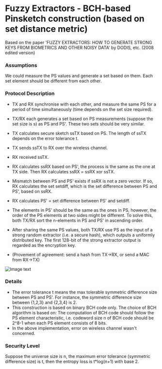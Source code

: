 # Fuzzy Extractors - BCH-based Pinsketch construction (based on set distance metric)

Based on the paper 'FUZZY EXTRACTORS: HOW TO GENERATE STRONG KEYS FROM BIOMETRICS AND OTHER NOISY DATA' by DODIS, etc. (2008 edited version)

### Assumptions
We could measure the PS values and generate a set based on them. Each set element should be different from each other.

### Protocol Description

- TX and RX synchronise with each other, and measure the same PS for a period of time simultaneously (time depends on the set size required).
- TX/RX each generates a set based on PS measurements (suppose the set size is s) as PS and PS'. These two sets should be very similar.
- TX calculates secure sketch ssTX based on PS. The length of ssTX depends on the error tolerance t.
- TX sends ssTX to RX over the wireless channel.
- RX received ssTX. 
- RX calculates ssRX based on PS', the process is the same as the one at TX side. Then RX calculates ssRX = ssRX xor ssTX.
- Mismatch between PS and PS' exists if ssRX is not a zero vector. If so, RX calculates the set setdiff, which is the set difference between PS and PS', based on ssRX.
- RX calculates PS' = set difference between PS' and setdiff. 
- The elements in PS' should be the same as the ones in PS, however, the order of the PS elements at two sides might be different. To solve this, both TX/RX sort the n-elements in PS and PS' in ascending order.
- After sharing the same PS values, both TX/RX use PS as the input of a strong random extractor (i.e. a secure hash), which outputs a uniformly distributed key. The first 128-bit of the strong extractor output is regarded as the encryption key.


- (Provement of agreement: send a hash from TX->RX, or send a MAC from RX->TX)

![Image text](https://github.com/MrZMN/Implementation-of-PS-based-key-distribution-methods/blob/master/images/BCH-based%20Pinsketch%20.png)

### Details

- The error tolerance t means the max tolerable symmetric difference size between PS and PS'. For instance, the symmetric difference size between {1,2,3} and {2,3,4} is 2.
- This construction is based on binary BCH code only. The choice of BCH algorithm is based on: The computation of BCH code should follow the PS element characteristic, i.e. codeword size n of BCH code should be 2^8-1 when each PS element consists of 8 bits. 
- In the above implementation, error on wireless channel wasn't concerned.

### Security Level

Suppose the universe size is n, the maximum error tolerance (symmetric difference size) is t, then the entropy loss is t\*log(n+1) with base 2.
